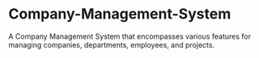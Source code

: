 # Company-Management-System
A Company Management System that encompasses various features for managing companies, departments, employees, and projects.
